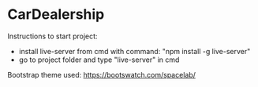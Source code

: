 # CarDealership

Instructions to start project:
- install live-server from cmd with command: "npm install -g live-server"
- go to project folder and type "live-server" in cmd

Bootstrap theme used: https://bootswatch.com/spacelab/
